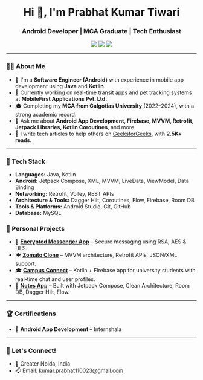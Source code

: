 <h1 align="center">Hi 👋, I'm Prabhat Kumar Tiwari</h1>
<h3 align="center">Android Developer | MCA Graduate | Tech Enthusiast</h3>

<p align="center">
  <a href="https://www.linkedin.com/in/prabhat2002/"><img src="https://img.shields.io/badge/LinkedIn-blue?style=flat&logo=linkedin" /></a>
  <a href="mailto:kumar.prabhat110023@gmail.com"><img src="https://img.shields.io/badge/Gmail-red?style=flat&logo=gmail" /></a>
  <a href="https://github.com/Prabhat-kr-Tiwari"><img src="https://img.shields.io/badge/GitHub-black?style=flat&logo=github" /></a>
</p>

---

### 👨‍💻 About Me

- 💼 I'm a **Software Engineer (Android)** with experience in mobile app development using **Java** and **Kotlin**.
- 📱 Currently working on real-time transit apps and pet tracking systems at **MobileFirst Applications Pvt. Ltd.**
- 🎓 Completing my **MCA from Galgotias University** (2022–2024), with a strong academic record.
- 💬 Ask me about **Android App Development, Firebase, MVVM, Retrofit, Jetpack Libraries, Kotlin Coroutines**, and more.
- 📝 I write tech articles to help others on [GeeksforGeeks](https://auth.geeksforgeeks.org/user/kumarprabhat110023/articles), with **2.5K+ reads**.

---

### 🔧 Tech Stack

- **Languages:** Java, Kotlin  
- **Android:** Jetpack Compose, XML, MVVM, LiveData, ViewModel, Data Binding  
- **Networking:** Retrofit, Volley, REST APIs  
- **Architecture & Tools:** Dagger Hilt, Coroutines, Flow, Firebase, Room DB  
- **Tools & Platforms:** Android Studio, Git, GitHub  
- **Database:** MySQL


### 📱 Personal Projects

- 🔐 **[Encrypted Messenger App](#)** – Secure messaging using RSA, AES & DES.
- 🍽️ **[Zomato Clone](#)** – MVVM architecture, Retrofit APIs, JSON/XML support.
- 🎓 **[Campus Connect](#)** – Kotlin + Firebase app for university students with real-time chat and user profiles.
- 📝 **[Notes App](#)** – Built with Jetpack Compose, Clean Architecture, Room DB, Dagger Hilt, Flow.

---

### 🏆 Certifications

- 🏅 **Android App Development** – Internshala

---

### 🌱 Let's Connect!

- 📍 Greater Noida, India  
- 📫 Email: kumar.prabhat110023@gmail.com  






<!--
**Prabhat-kr-Tiwari/Prabhat-kr-Tiwari** is a ✨ _special_ ✨ repository because its `README.md` (this file) appears on your GitHub profile.

Here are some ideas to get you started:

- 🔭 I’m currently working on ...
- 🌱 I’m currently learning ...
- 👯 I’m looking to collaborate on ...
- 🤔 I’m looking for help with ...
- 💬 Ask me about ...
- 📫 How to reach me: ...
- 😄 Pronouns: ...
- ⚡ Fun fact: ...
-->
